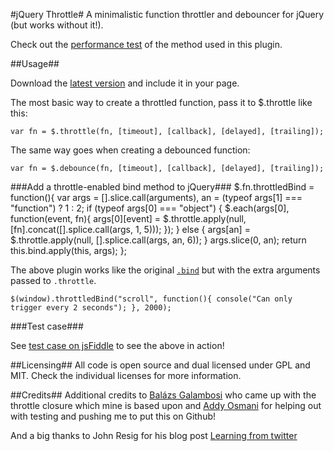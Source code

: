 #jQuery Throttle#
A minimalistic function throttler and debouncer for jQuery (but works without it!).

Check out the [performance test](http://jsperf.com/jquery-throttle-methods) of the method used in this plugin.

##Usage##

Download the [latest version](https://raw.github.com/mekwall/jquery-throttle/master/src/jquery-throttle.min.js) and include it in your page.

The most basic way to create a throttled function, pass it to $.throttle like this:

    var fn = $.throttle(fn, [timeout], [callback], [delayed], [trailing]);
	
The same way goes when creating a debounced function:

    var fn = $.debounce(fn, [timeout], [callback], [delayed], [trailing]);

###Add a throttle-enabled bind method to jQuery###
    $.fn.throttledBind = function(){
        var args = [].slice.call(arguments),
            an = (typeof args[1] === "function") ? 1 : 2;
        if (typeof args[0] === "object") {
            $.each(args[0], function(event, fn){
                args[0][event] = $.throttle.apply(null, [fn].concat([].splice.call(args, 1, 5)));
            });
        } else {
            args[an] = $.throttle.apply(null, [].splice.call(args, an, 6));
        }
        args.slice(0, an);
        return this.bind.apply(this, args);
    };
	
The above plugin works like the original [`.bind`](http://api.jquery.com/bind/) but with the extra arguments passed to `.throttle`.

    $(window).throttledBind("scroll", function(){ console("Can only trigger every 2 seconds"); }, 2000);
	
###Test case###

See [test case on jsFiddle](http://jsfiddle.net/mekwall/2geJ9/) to see the above in action!

##Licensing##
All code is open source and dual licensed under GPL and MIT. Check the individual licenses for more information.

##Credits##
Additional credits to [Balázs Galambosi](https://github.com/galambalazs) who came up with the throttle closure which mine is based upon and [Addy Osmani](https://github.com/addyosmani) for helping out with testing and pushing me to put this on Github!

And a big thanks to John Resig for his blog post [Learning from twitter](http://ejohn.org/blog/learning-from-twitter)